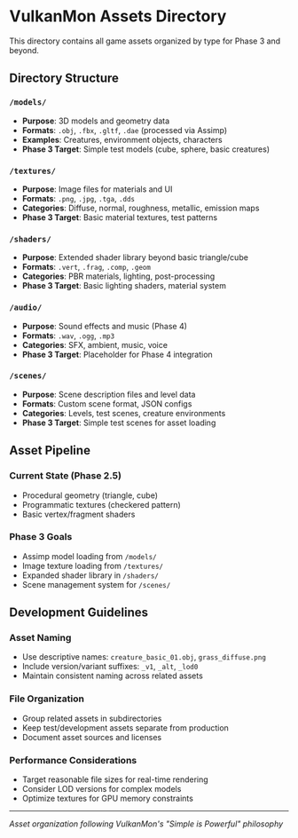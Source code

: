 # VulkanMon Assets Directory

This directory contains all game assets organized by type for Phase 3 and beyond.

## Directory Structure

### `/models/`
- **Purpose**: 3D models and geometry data
- **Formats**: `.obj`, `.fbx`, `.gltf`, `.dae` (processed via Assimp)
- **Examples**: Creatures, environment objects, characters
- **Phase 3 Target**: Simple test models (cube, sphere, basic creatures)

### `/textures/`
- **Purpose**: Image files for materials and UI
- **Formats**: `.png`, `.jpg`, `.tga`, `.dds`
- **Categories**: Diffuse, normal, roughness, metallic, emission maps
- **Phase 3 Target**: Basic material textures, test patterns

### `/shaders/`
- **Purpose**: Extended shader library beyond basic triangle/cube
- **Formats**: `.vert`, `.frag`, `.comp`, `.geom`
- **Categories**: PBR materials, lighting, post-processing
- **Phase 3 Target**: Basic lighting shaders, material system

### `/audio/`
- **Purpose**: Sound effects and music (Phase 4)
- **Formats**: `.wav`, `.ogg`, `.mp3`
- **Categories**: SFX, ambient, music, voice
- **Phase 3 Target**: Placeholder for Phase 4 integration

### `/scenes/`
- **Purpose**: Scene description files and level data
- **Formats**: Custom scene format, JSON configs
- **Categories**: Levels, test scenes, creature environments
- **Phase 3 Target**: Simple test scenes for asset loading

## Asset Pipeline

### Current State (Phase 2.5)
- Procedural geometry (triangle, cube)
- Programmatic textures (checkered pattern)
- Basic vertex/fragment shaders

### Phase 3 Goals
- Assimp model loading from `/models/`
- Image texture loading from `/textures/`
- Expanded shader library in `/shaders/`
- Scene management system for `/scenes/`

## Development Guidelines

### Asset Naming
- Use descriptive names: `creature_basic_01.obj`, `grass_diffuse.png`
- Include version/variant suffixes: `_v1`, `_alt`, `_lod0`
- Maintain consistent naming across related assets

### File Organization
- Group related assets in subdirectories
- Keep test/development assets separate from production
- Document asset sources and licenses

### Performance Considerations
- Target reasonable file sizes for real-time rendering
- Consider LOD versions for complex models
- Optimize textures for GPU memory constraints

---

*Asset organization following VulkanMon's "Simple is Powerful" philosophy*